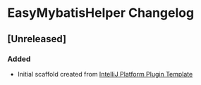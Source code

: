 <!-- Keep a Changelog guide -> https://keepachangelog.com -->

# EasyMybatisHelper Changelog

## [Unreleased]
### Added
- Initial scaffold created from [IntelliJ Platform Plugin Template](https://github.com/JetBrains/intellij-platform-plugin-template)
